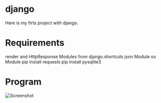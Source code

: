 # django

Here is my firts project with django. 

# Requirements

render and HttpResponse Modules from django.shortcuts
json Module
os Module
pip install requests
pip install pysqlite3 

# Program

![Screenshot](/home/murat/Pictures/00-52-50.png)

 
